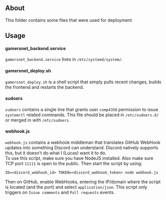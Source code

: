 ## About
This folder contains some files that were used for deployment.

## Usage
#### gamersnet\_backend.service
`gamersnet_backend.service` lives in `/etc/systemd/system/`.

#### gamersnet\_deploy.sh
`gamersnet_deploy.sh` is a shell script that simply pulls recent changes, builds the frontend and restarts the backend.

#### sudoers
`sudoers` contains a single line that grants user `comp4350` permission to issue `systemctl` related commands. This file should be placed in `/etc/sudoers.d/` or merged in with `/etc/sudoers`.

#### webhook.js
`webhook.js` contains a webhook middleman that translates GitHub WebHook updates into something Discord can understand. Discord natively supports this, but it doesn't do what I (Lucas) want it to do.  
To use this script, make sure you have NodeJS installed. Also make sure TCP port `11111` is open to the public. Then start the script by using:
```
ID=<discord_webhook_id> TOKEN=<discord_webhook_token> node webhook.js
```
Then on GitHub, enable WebHooks, entering the IP/domain where the script is located (and the port) and select `application/json`. This script only triggers on `Issue comments` and `Pull requests` events.
